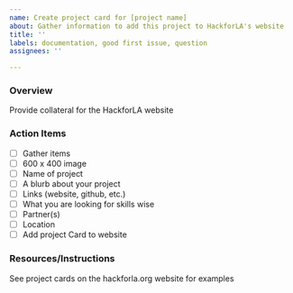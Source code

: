 ```yaml
---
name: Create project card for [project name]
about: Gather information to add this project to HackforLA's website
title: ''
labels: documentation, good first issue, question
assignees: ''

---
```


### Overview
Provide collateral for the HackforLA website

### Action Items
- [ ]   Gather items
  - [ ]  600 x 400 image
  - [ ]  Name of project
  - [ ]  A blurb about your project
  - [ ]  Links (website, github, etc.)
  - [ ]  What you are looking for skills wise
  - [ ]  Partner(s)
  - [ ]  Location
- [ ]   Add project Card to website

### Resources/Instructions
See project cards on the hackforla.org website for examples
